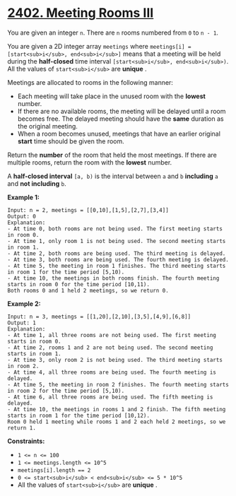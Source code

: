 # [2402. Meeting Rooms III](https://leetcode.com/problems/meeting-rooms-iii/description/?envType=daily-question&envId=2024-02-18)

You are given an integer `n`. There are `n` rooms numbered from `0` to `n - 1`.

You are given a 2D integer array `meetings` where `meetings[i] = [start<sub>i</sub>, end<sub>i</sub>]` means that a meeting will be held during the **half-closed**  time interval `[start<sub>i</sub>, end<sub>i</sub>)`. All the values of `start<sub>i</sub>` are **unique** .

Meetings are allocated to rooms in the following manner:

- Each meeting will take place in the unused room with the **lowest**  number.
- If there are no available rooms, the meeting will be delayed until a room becomes free. The delayed meeting should have the **same**  duration as the original meeting.
- When a room becomes unused, meetings that have an earlier original **start**  time should be given the room.

Return the **number**  of the room that held the most meetings. If there are multiple rooms, return the room with the **lowest**  number.

A **half-closed interval**  `[a, b)` is the interval between `a` and `b` **including**  `a` and **not including**  `b`.

**Example 1:** 

```
Input: n = 2, meetings = [[0,10],[1,5],[2,7],[3,4]]
Output: 0
Explanation:
- At time 0, both rooms are not being used. The first meeting starts in room 0.
- At time 1, only room 1 is not being used. The second meeting starts in room 1.
- At time 2, both rooms are being used. The third meeting is delayed.
- At time 3, both rooms are being used. The fourth meeting is delayed.
- At time 5, the meeting in room 1 finishes. The third meeting starts in room 1 for the time period [5,10).
- At time 10, the meetings in both rooms finish. The fourth meeting starts in room 0 for the time period [10,11).
Both rooms 0 and 1 held 2 meetings, so we return 0. 
```

**Example 2:** 

```
Input: n = 3, meetings = [[1,20],[2,10],[3,5],[4,9],[6,8]]
Output: 1
Explanation:
- At time 1, all three rooms are not being used. The first meeting starts in room 0.
- At time 2, rooms 1 and 2 are not being used. The second meeting starts in room 1.
- At time 3, only room 2 is not being used. The third meeting starts in room 2.
- At time 4, all three rooms are being used. The fourth meeting is delayed.
- At time 5, the meeting in room 2 finishes. The fourth meeting starts in room 2 for the time period [5,10).
- At time 6, all three rooms are being used. The fifth meeting is delayed.
- At time 10, the meetings in rooms 1 and 2 finish. The fifth meeting starts in room 1 for the time period [10,12).
Room 0 held 1 meeting while rooms 1 and 2 each held 2 meetings, so we return 1. 
```

**Constraints:** 

- `1 <= n <= 100`
- `1 <= meetings.length <= 10^5`
- `meetings[i].length == 2`
- `0 <= start<sub>i</sub> < end<sub>i</sub> <= 5 * 10^5`
- All the values of `start<sub>i</sub>` are **unique** .
